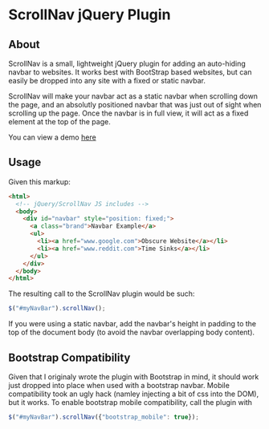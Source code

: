 ScrollNav jQuery Plugin
=======================

About
-----

ScrollNav is a small, lightweight jQuery plugin
for adding an auto-hiding navbar to websites. It
works best with BootStrap based websites, but can
easily be dropped into any site with a fixed or
static navbar.

ScrollNav will make your navbar act as a static
navbar when scrolling down the page, and an absolutly
positioned navbar that was just out of sight when scrolling
up the page. Once the navbar is in full view, it will act as
a fixed element at the top of the page.

You can view a demo [here](http://dymk.github.io/ScrollNav/demo.html)

Usage
------
Given this markup:
```html
<html>
  <!-- jQuery/ScrollNav JS includes -->
  <body>
    <div id="navbar" style="position: fixed;">
      <a class="brand">Navbar Example</a>
      <ul>
        <li><a href="www.google.com">Obscure Website</a></li>
        <li><a href="www.reddit.com">Time Sinks</a></li>
      </ul>
    </div>
  </body>
</html>
```

The resulting call to the ScrollNav plugin would be such:
```javascript
$("#myNavBar").scrollNav();
```

If you were using a static navbar, add the navbar's height in padding
to the top of the document body (to avoid the navbar overlapping body
content).

Bootstrap Compatibility
-----------------------
Given that I originaly wrote the plugin with Bootstrap in mind, it
should work just dropped into place when used with a bootstrap navbar.
Mobile compatibility took an ugly hack (namley injecting a bit of
css into the DOM), but it works.
To enable bootstrap mobile compatibility, call the plugin with

```javascript
$("#myNavBar").scrollNav({"bootstrap_mobile": true});
```
